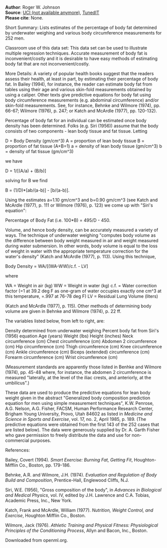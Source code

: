 **Author**: Roger W. Johnson  
**Source**: [UCI (not available anymore)](https://archive.ics.uci.edu/ml/index.php), [TunedIT](http://tunedit.org/repo/UCI/numeric/bodyfat.arff)  
**Please cite**: None. 

Short Summary:
Lists estimates of the percentage of body fat determined by underwater
weighing and various body circumference measurements for 252 men.

Classroom use of this data set:
This data set can be used to illustrate multiple regression techniques.
Accurate measurement of body fat is inconvenient/costly and it is
desirable to have easy methods of estimating body fat that are not
inconvenient/costly.

More Details:
A variety of popular health books suggest that the readers assess their
health, at least in part, by estimating their percentage of body fat. In
Bailey (1994), for instance, the reader can estimate body fat from tables
using their age and various skin-fold measurements obtained by using a
caliper. Other texts give predictive equations for body fat using body
circumference measurements (e.g. abdominal circumference) and/or skin-fold
measurements. See, for instance, Behnke and Wilmore (1974), pp. 66-67;
Wilmore (1976), p. 247; or Katch and McArdle (1977), pp. 120-132).

Percentage of body fat for an individual can be estimated once body density
has been determined. Folks (e.g. Siri (1956)) assume that the body consists
of two components - lean body tissue and fat tissue. Letting

D = Body Density (gm/cm^3)
A = proportion of lean body tissue
B = proportion of fat tissue (A+B=1)
a = density of lean body tissue (gm/cm^3)
b = density of fat tissue (gm/cm^3)

we have

D = 1/[(A/a) + (B/b)]

solving for B we find

B = (1/D)*[ab/(a-b)] - [b/(a-b)].

Using the estimates a=1.10 gm/cm^3 and b=0.90 gm/cm^3 (see Katch and McArdle
(1977), p. 111 or Wilmore (1976), p. 123) we come up with "Siri's equation":

Percentage of Body Fat (i.e. 100*B) = 495/D - 450.

Volume, and hence body density, can be accurately measured a variety of ways.
The technique of underwater weighing "computes body volume as the difference
between body weight measured in air and weight measured during water
submersion. In other words, body volume is equal to the loss of weight in
water with the appropriate temperature correction for the water's density"
(Katch and McArdle (1977), p. 113). Using this technique,

Body Density = WA/[(WA-WW)/c.f. - LV]

where

WA = Weight in air (kg)
WW = Weight in water (kg)
c.f. = Water correction factor (=1 at 39.2 deg F as one-gram of water
occupies exactly one cm^3 at this temperature, =.997 at 76-78 deg F)
LV = Residual Lung Volume (liters)

(Katch and McArdle (1977), p. 115). Other methods of determining body volume
are given in Behnke and Wilmore (1974), p. 22 ff.


The variables listed below, from left to right, are:

Density determined from underwater weighing
Percent body fat from Siri's (1956) equation
Age (years)
Weight (lbs)
Height (inches)
Neck circumference (cm)
Chest circumference (cm)
Abdomen 2 circumference (cm)
Hip circumference (cm)
Thigh circumference (cm)
Knee circumference (cm)
Ankle circumference (cm)
Biceps (extended) circumference (cm)
Forearm circumference (cm)
Wrist circumference (cm)

(Measurement standards are apparently those listed in Benhke and Wilmore
(1974), pp. 45-48 where, for instance, the abdomen 2 circumference is
measured "laterally, at the level of the iliac crests, and anteriorly, at
the umbilicus".)

These data are used to produce the predictive equations for lean
body weight given in the abstract "Generalized body composition prediction
equation for men using simple measurement techniques", K.W. Penrose, A.G.
Nelson, A.G. Fisher, FACSM, Human Performance Research Center, Brigham Young
University, Provo, Utah  84602 as listed in _Medicine and Science in Sports
and Exercise_, vol. 17, no. 2, April 1985, p. 189. (The predictive equations
were obtained from the first 143 of the 252 cases that are listed below).
The data were generously supplied by Dr. A. Garth Fisher who gave permission to
freely distribute the data and use for non-commercial purposes.

References:

Bailey, Covert (1994). _Smart Exercise: Burning Fat, Getting Fit_,
Houghton-Mifflin Co., Boston, pp. 179-186.

Behnke, A.R. and Wilmore, J.H. (1974). _Evaluation and Regulation of Body
Build and Composition_, Prentice-Hall, Englewood Cliffs, N.J.

Siri, W.E. (1956), "Gross composition of the body", in _Advances in
Biological and Medical Physics_, vol. IV, edited by J.H. Lawrence and C.A.
Tobias, Academic Press, Inc., New York.

Katch, Frank and McArdle, William (1977). _Nutrition, Weight Control, and
Exercise_, Houghton Mifflin Co., Boston.

Wilmore, Jack (1976). _Athletic Training and Physical Fitness: Physiological
Principles of the Conditioning Process_, Allyn and Bacon, Inc., Boston.

Downloaded from openml.org.